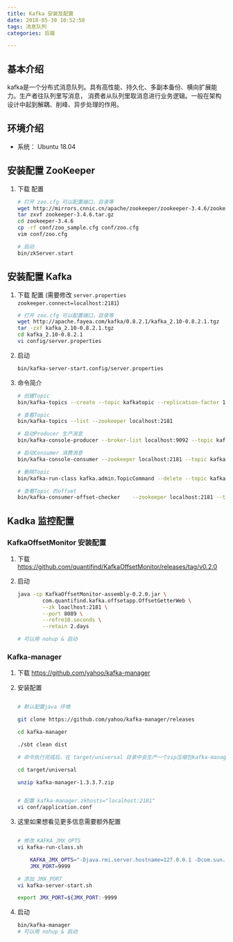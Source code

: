 ```yaml
---
title: Kafka 安装及配置
date: 2018-05-30 10:52:58
tags: 消息队列 
categories: 后端

---
```


## 基本介绍

kafka是一个分布式消息队列。具有高性能、持久化、多副本备份、横向扩展能力。生产者往队列里写消息，
消费者从队列里取消息进行业务逻辑。一般在架构设计中起到解耦、削峰、异步处理的作用。

## 环境介绍

* 系统： Ubuntu 18.04

## 安装配置 ZooKeeper

1. 下载 配置

    ```bash
    # 打开 zoo.cfg 可以配置端口，目录等
    wget http://mirrors.cnnic.cn/apache/zookeeper/zookeeper-3.4.6/zookeeper-3.4.6.tar.gz
    tar zxvf zookeeper-3.4.6.tar.gz
    cd zookeeper-3.4.6
    cp -rf conf/zoo_sample.cfg conf/zoo.cfg
    vim conf/zoo.cfg

    # 启动
    bin/zkServer.start
    ```

## 安装配置 Kafka

1. 下载 配置 (需要修改 `server.properties zookeeper.connect=localhost:2181`)

    ``` bash
    # 打开 zoo.cfg 可以配置端口，目录等
    wget http://apache.fayea.com/kafka/0.8.2.1/kafka_2.10-0.8.2.1.tgz
    tar -zxf kafka_2.10-0.8.2.1.tgz
    cd kafka_2.10-0.8.2.1
    vi config/server.properties
    ```

2. 启动

    ``` bash
    bin/kafka-server-start.config/server.properties
    ```

3. 命令简介

    ```bash
    # 创建Topic
    bin/kafka-topics --create --topic kafkatopic --replication-factor 1 --partitions 1 --zookeeper localhost:2181

    # 查看Topic
    bin/kafka-topics --list --zookeeper localhost:2181

    # 启动Producer 生产消息
    bin/kafka-console-producer --broker-list localhost:9092 --topic kafkatopic

    # 启动Consumer 消费消息
    bin/kafka-console-consumer --zookeeper localhost:2181 --topic kafkatopic --from-beginning

    # 删除Topic
    bin/kafka-run-class kafka.admin.TopicCommand --delete --topic kafkatopic --zookeeper localhost:2181

    # 查看Topic 的offset
    bin/kafka-consumer-offset-checker    --zookeeper localhost:2181 --topic kafkatopic --group consumer

    ```

## Kadka 监控配置

### KafkaOffsetMonitor 安装配置

1. 下载 <https://github.com/quantifind/KafkaOffsetMonitor/releases/tag/v0.2.0>

2. 启动

    ```bash
    java -cp KafkaOffsetMonitor-assembly-0.2.0.jar \
            com.quantifind.kafka.offsetapp.OffsetGetterWeb \
            --zk loaclhost:2181 \
            --port 8089 \
            --refre10.seconds \
            --retain 2.days

    # 可以用 nohup & 启动
    ```

### Kafka-manager

1. 下载 <https://github.com/yahoo/kafka-manager>

2. 安装配置

    ```bash

    # 默认配置java 环境

    git clone https://github.com/yahoo/kafka-manager/releases

    cd kafka-manager

    ./sbt clean dist

    # 命令执行完成后，在 target/universal 目录中会生产一个zip压缩包kafka-manager-1.3.3.7.zip

    cd target/universal

    unzip kafka-manager-1.3.3.7.zip


    # 配置 kafka-manager.zkhosts="localhost:2181"
    vi conf/application.conf
    ```

3. 这里如果想看见更多信息需要额外配置

    ```bash

    # 修改 KAFKA_JMX_OPTS
    vi kafka-run-class.sh

        KAFKA_JMX_OPTS="-Djava.rmi.server.hostname=127.0.0.1 -Dcom.sun.management.jmxremote=true -Dcom.sun.management.jmxremote.authenticate=false    -Dcom.sun.management.jmxremote.ssl=false"
        JMX_PORT=9999

    # 添加 JMX_PORT
    vi kafka-server-start.sh

    export JMX_PORT=${JMX_PORT:-9999

    ```

4. 启动

    ```bash
    bin/kafka-manager
    # 可以用 nohup & 启动
    ```
